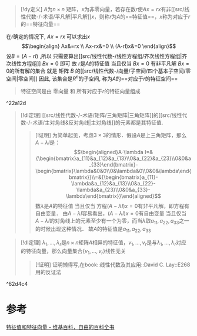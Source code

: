 

> [!dy定义] 
> $A$为$n\times n$ 矩阵，$x$为非零向量，若存在数$r$使$Ax=rx$有非[[src/线性代数-/-术语/平凡解|平凡解]]$x$，则称$r$为$A$的==特征值==，$x$称为对应于$r$的==特征向量==


在$r$确定的情况下, $Ax=rx$ 可以求出$x$ 
$$\begin{align}
Ax&=rx \\
Ax-rx&=0 \\
(A-rI)x&=0
\end{align}$$
设$B=(A-rI)$ ,所以 只需要算出[[src/线性代数-/线性方程组/齐次线性方程组|齐次线性方程组]] $Bx=0$ 即可
故 $r$是$A$的特征值 当且仅当 $Bx=0$ 有非平凡解
$Bx=0$的所有解的集合 就是 矩阵 $B$ 的[[src/线性代数-/向量/子空间/四个基本子空间/零空间|零空间]]
因此, 该集合是$R^{n}$的子空间, 称为$A$的==对应于$r$的特征空间==

> 特征空间是由 零向量 和 所有对应于$r$的特征向量组成

^22a12d


> [!dl定理] 
> [[src/线性代数-/-术语/矩阵/三角矩阵|三角矩阵]]的[[src/线性代数-/-术语/主对角线&反对角线|主对角线]]的元素都是其特征值.
> > [!证明] 
> >为简单起见，考虑$3\times 3$的情形．假设$A$是上三角矩阵，那么$A-\lambda I$是：
$$\begin{aligned}A-\lambda I=&{\begin{bmatrix}a_{11}&a_{12}&a_{13}\\0&a_{22}&a_{23}\\0&0&a_{33}\end{bmatrix}-\begin{bmatrix}\lambda&0&0\\0&\lambda&0\\0&0&\lambda\end{bmatrix}}\\=&{\begin{bmatrix}a_{11}-\lambda&a_{12}&a_{13}\\0&a_{22}-\lambda&a_{23}\\0&0&a_{33}-\lambda\end{bmatrix}}\end{aligned}$$
数$\lambda$是$A$的特征值 当且仅当 方程$(A-\lambda I)x=0$有非平凡解，即方程有自由变量．
由$A-\lambda I$容易看出，$(A-\lambda I)x=0$有自由变量 当且仅当 $A-\lambda I$的对角线上的元素至少有一个为零，而当$\lambda$取$a_{11},a_{22},a_{33}$之一的时候出现这种情况．
故$A$的特征值是$a_{11},a_{22},a_{33}$


> [!dl定理] 
> $\lambda_1,\dots,\lambda_{r}$是$n\times n$矩阵$A$相异的特征值，$v_1,\dots,v_{r}$是与$\lambda_1,\dots,\lambda_{r}$对应的特征向量，那么向量集合$\{v_{1},\dots,v_r\}$线性无关
> > [!证明] 
> > 证明懒得写,在book::线性代数及其应用::David C. Lay::E268
> > 用的反证法

^62d4c4



# 参考
[特征值和特征向量 - 维基百科，自由的百科全书](https://zh.wikipedia.org/wiki/%E7%89%B9%E5%BE%81%E5%80%BC%E5%92%8C%E7%89%B9%E5%BE%81%E5%90%91%E9%87%8F)
